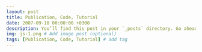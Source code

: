 ```yaml
---
layout: post
title: Publication, Code, Tutorial
date: 2007-09-10 00:00:00 +0300
description: You’ll find this post in your `_posts` directory. Go ahead and edit it and re-build the site to see your changes. # Add post description (optional)
img: js-1.png # Add image post (optional)
tags: [Publication, Code, Tutorial] # add tag
---
```

